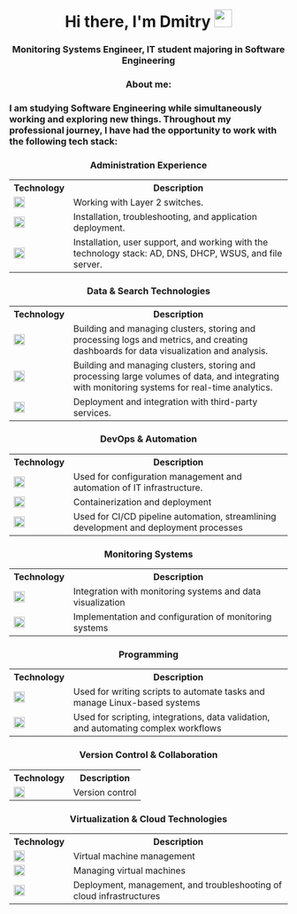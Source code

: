 <h1 align="center">Hi there, I'm Dmitry</a> 
<img src="https://github.com/blackcater/blackcater/raw/main/images/Hi.gif" height="32"/></h1>
<h3 align="center">Monitoring Systems Engineer, IT student majoring in Software Engineering</h3>
<h3 align="center">About me:</h3>
<h3 align="left">I am studying Software Engineering while simultaneously working and exploring new things. Throughout my professional journey, I have had the opportunity to work with the following tech stack:</h3>
<h3 align="center">Administration Experience</h3>
<table align="center">
  <tr>
    <th>
      Technology
    </th>
    <th>
      Description
    </th>
  </tr>
  <tr>
    <td>
      <a href="https://www.cisco.com/" target="_blank">
        <img height="20" src="https://upload.wikimedia.org/wikipedia/commons/thumb/0/08/Cisco_logo_blue_2016.svg/2560px-Cisco_logo_blue_2016.svg.png" title="Cisco" />
        </a>
      </td>
    <td>
      Working with Layer 2 switches.</td>
  </tr>
  <tr>
    <td>
      <a href="https://www.linux.org/" target="_blank">
        <img height="20" src="https://cdn.worldvectorlogo.com/logos/linux-tux-1.svg" title="Linux" />
      </a>
    </td>
    <td>
      Installation, troubleshooting, and application deployment.
    </td>
  </tr>
  <tr>
    <td>
      <a href="https://support.microsoft.com/windows" target="_blank">
        <img height="20" src="https://upload.wikimedia.org/wikipedia/commons/thumb/5/5f/Windows_logo_-_2012.svg/1024px-Windows_logo_-_2012.svg.png" title="Windows" />
    </td>
    <td>
      Installation, user support, and working with the technology stack: AD, DNS, DHCP, WSUS, and file server.</td>
  </tr>
</table>

<h3 align="center">Data & Search Technologies</h3>
<table align="center">
  <tr>
    <th>
      Technology
    </th>
    <th>
      Description
    </th>
  </tr>
  <td>
    <a href="https://www.elastic.co/elastic-stack/" target="_blank">
        <img height="20" src="https://cdn.simpleicons.org/elasticstack" title="Elastic Stack" />
      </a>
  </td>
    <td>
      Building and managing clusters, storing and processing logs and metrics, and creating dashboards for data visualization and analysis.</td>
  </tr>
  <tr>
    <td>
      <a href="https://opensearch.org/" target="_blank">
        <img height="20" src="https://cdn.simpleicons.org/opensearch" title="OpenSearch" />
      </a>
    </td>
    <td>
      Building and managing clusters, storing and processing large volumes of data, and integrating with monitoring systems for real-time analytics.</td>
  </tr>
  <tr>
    <tr>
    <td>
      <a href="https://victoriametrics.com/" target="_blank">
        <img height="20" src="https://victoriametrics.com/icons/apple-touch-icon.webp" title="VictoriaMetrics" />
      </a>
    </td>
    <td>
      Deployment and integration with third-party services.</td>
  </tr>
</table>

<h3 align="center">DevOps & Automation</h3>
<table align="center">
  <tr>
    <th>
      Technology
    </th>
    <th>
      Description
    </th>
  </tr>
  <tr>
    <td>
      <a href="https://docs.ansible.com/" target="_blank">
        <img height="20" src="https://cdn.simpleicons.org/ansible" title="Ansible" />
      </a>
    </td>
    <td>
      Used for configuration management and automation of IT infrastructure.</td>
  </tr>
  <tr>
    <td>
      <a href="https://www.docker.com/" target="_blank">
        <img height="20" src="https://cdn.simpleicons.org/docker" title="Docker" />
      </a>
    </td>
    <td>
      Containerization and deployment
    </td>
  </tr>
  <tr>
    <td>
      <a href="https://www.jenkins.io/" target="_blank">
        <img height="20" src="https://cdn.simpleicons.org/jenkins" title="Jenkins" />
      </a>
    </td>
    <td>
      Used for CI/CD pipeline automation, streamlining development and deployment processes
    </td>
  </tr>
</table>

<h3 align="center">Monitoring Systems</h3>
<table align="center">
  <tr>
    <th>
      Technology
    </th>
    <th>
      Description
    </th>
  </tr>
  <tr>
    <td>
      <a href="https://grafana.com/" target="_blank">
        <img height="20" src="https://cdn.simpleicons.org/grafana" title="Grafana" />
      </a>
    </td>
    <td>
      Integration with monitoring systems and data visualization
    </td>
  </tr>
  <tr>
    <td>
      <a href="https://www.zabbix.com/" target="_blank">
        <img height="20" src="https://images.icon-icons.com/2699/PNG/512/zabbix_logo_icon_167937.png" title="Zabbix" />
      </a>
    </td>
    <td>
      Implementation and configuration of monitoring systems
    </td>
  </tr>
</table>

<h3 align="center">
  Programming
</h3>
<table align="center">
  <tr>
    <th>
      Technology
    </th>
    <th>
      Description
    </th>
  </tr>
  <tr>
    <td>
      <a href="https://www.gnu.org/software/bash/" target="_blank">
        <img height="20" src="https://cdn.simpleicons.org/gnubash" title="Bash" />
      </a>
    </td>
    <td>
      Used for writing scripts to automate tasks and manage Linux-based systems
    </td>
  </tr>
  <tr>
    <td>
      <a href="https://www.gnu.org/software/bash/" target="_blank">
        <img height="20" src="https://cdn.simpleicons.org/python" title="Python" />
      </a>
    </td>
    <td>
      Used for scripting, integrations, data validation, and automating complex workflows
    </td>
  </tr>
</table>

<h3 align="center">
  Version Control & Collaboration
</h3>
<table align="center">
  <tr>
    <th>
      Technology
    </th>
    <th>
      Description
    </th>
  </tr>
  <tr>
    <td>
      <a href="https://github.com/" target="_blank">
        <img height="20" src="https://cdn.simpleicons.org/github/white" />
      </a>
    </td>
    <td>
      Version control
    </td>
  </tr>
</table>

<h3 align="center">
  Virtualization & Cloud Technologies
</h3>
<table align="center">
  <tr>
    <th>
      Technology
    </th>
    <th>
      Description
    </th>
  </tr>
  <tr>
    <td>
      <a href="https://learn.microsoft.com/windows-server/virtualization/hyper-v/hyper-v-overview" target="_blank">
        <img height="20" src="https://upload.wikimedia.org/wikipedia/commons/1/11/Hyper-V_icon.png" title="Hyper-V" />
      </a>
    </td>
    <td>
      Virtual machine management
    </td>
  </tr>
  <tr>
    <td>
      <a href="https://www.proxmox.com" target="_blank">
        <img height="20" src="https://avatars.githubusercontent.com/u/2678585?s=280&v=4" title="Proxmox" />
      </a>
    </td>
    <td>
      Managing virtual machines
    </td>
  </tr>
  <tr>
    <td>
      <a href="https://www.vmware.com/products/cloud-infrastructure/cloud-director" target="_blank">
        <img height="20" src="https://blogs.vmware.com/cloudprovider/wp-content/uploads/sites/78/2021/06/Cloud-Director-icon-3.png" title="VMware Cloud Director" />
      </a>
    </td>
    <td>
      Deployment, management, and troubleshooting of cloud infrastructures
    </td>
  </tr>
</table>


